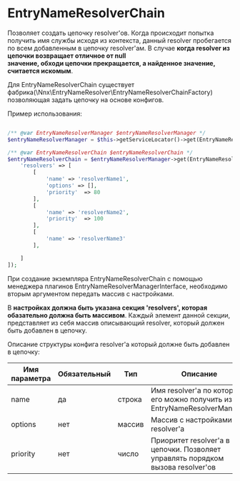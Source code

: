 # EntryNameResolverChain

Позволяет создать цепочку resolver'ов. Когда происходит попытка получить имя службы исходя из контекста, данный resolver
пробегается по всем добавленным в цепочку resolver'ам. В случае **когда resolver из цепочки возвращает отличное от null  
значение, обходи цепочки прекращается, а найденное значение, считается искомым**.

Для EntryNameResolverChain существует фабрика(\Nnx\EntryNameResolver\EntryNameResolverChainFactory) позволяющая задать 
цепочку на основе конфигов.

Пример использования: 

```php

/** @var EntryNameResolverManager $entryNameResolverManager */
$entryNameResolverManager = $this->getServiceLocator()->get(EntryNameResolverManagerInterface::class);

/** @var EntryNameResolverChain $entryNameResolverChain */
$entryNameResolverChain = $entryNameResolverManager->get(EntryNameResolverChain::class, [
    'resolvers' => [
        [
            'name' => 'resolverName1',
            'options' => [],
            'priority'  => 80
        ],
        [
            'name' => 'resolverName2',
            'priority'  => 100
        ],
        [
            'name' => 'resolverName3'
        ],

    ]
]);

```

При создание экземпляра EntryNameResolverChain с помощью менеджера плагинов EntryNameResolverManagerInterface, необходимо
вторым аргументом передать массив с настройками.

В **настройках должна быть указана секция 'resolvers', которая обазательно должна быть массивом**. Каждый элемент данной
секции, представляет из себя массив описывающий resolver, который должен быть добавлен в цепочку.

Описание структуры конфига resolver'a который должне быть добавлен в цепочку:

Имя параметра|Обязательный|Тип   |Описание
-------------|------------|------|---------
name         |да          |строка|Имя resolver'a по которому его можно получить из EntryNameResolverManager
options      |нет         |массив|Массив с настройками resolver'a
priority     |нет         |число |Приоритет resolver'a в цепочки. Позволяет управлять порядком вызова resolver'ов

